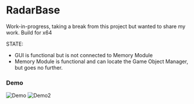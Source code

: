 # RadarBase
Work-in-progress, taking a break from this project but wanted to share my work. Build for x64

STATE:
- GUI is functional but is not connected to Memory Module
- Memory Module is functional and can locate the Game Object Manager, but goes no further.

### Demo
![Demo](https://user-images.githubusercontent.com/42287509/146780656-f00aad48-7857-4566-9dd7-880c31956bde.jpg)
![Demo2](https://user-images.githubusercontent.com/42287509/146780674-6b781b05-f603-42d3-8980-bb5df338c392.jpg)
